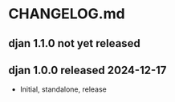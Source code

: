 
# CHANGELOG.md


## djan 1.1.0 not yet released


## djan 1.0.0 released 2024-12-17

* Initial, standalone, release

